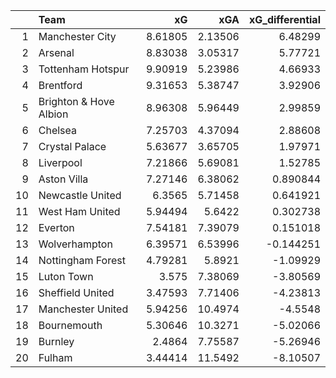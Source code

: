 |    | Team                   |      xG |      xGA |   xG_differential |
|---:|:-----------------------|--------:|---------:|------------------:|
|  1 | Manchester City        | 8.61805 |  2.13506 |          6.48299  |
|  2 | Arsenal                | 8.83038 |  3.05317 |          5.77721  |
|  3 | Tottenham Hotspur      | 9.90919 |  5.23986 |          4.66933  |
|  4 | Brentford              | 9.31653 |  5.38747 |          3.92906  |
|  5 | Brighton & Hove Albion | 8.96308 |  5.96449 |          2.99859  |
|  6 | Chelsea                | 7.25703 |  4.37094 |          2.88608  |
|  7 | Crystal Palace         | 5.63677 |  3.65705 |          1.97971  |
|  8 | Liverpool              | 7.21866 |  5.69081 |          1.52785  |
|  9 | Aston Villa            | 7.27146 |  6.38062 |          0.890844 |
| 10 | Newcastle United       | 6.3565  |  5.71458 |          0.641921 |
| 11 | West Ham United        | 5.94494 |  5.6422  |          0.302738 |
| 12 | Everton                | 7.54181 |  7.39079 |          0.151018 |
| 13 | Wolverhampton          | 6.39571 |  6.53996 |         -0.144251 |
| 14 | Nottingham Forest      | 4.79281 |  5.8921  |         -1.09929  |
| 15 | Luton Town             | 3.575   |  7.38069 |         -3.80569  |
| 16 | Sheffield United       | 3.47593 |  7.71406 |         -4.23813  |
| 17 | Manchester United      | 5.94256 | 10.4974  |         -4.5548   |
| 18 | Bournemouth            | 5.30646 | 10.3271  |         -5.02066  |
| 19 | Burnley                | 2.4864  |  7.75587 |         -5.26946  |
| 20 | Fulham                 | 3.44414 | 11.5492  |         -8.10507  |